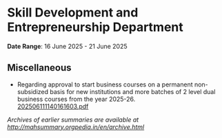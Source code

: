 # Skill Development and Entrepreneurship Department

**Date Range**: 16 June 2025 - 21 June 2025


## Miscellaneous
- Regarding approval to start business courses on a permanent non-subsidized basis for new institutions and more batches of 2 level dual business courses from the year 2025-26.\
  [202506111140161603.pdf](https://gr.maharashtra.gov.in/Site/Upload/Government%20Resolutions/English/202506111140161603....pdf)


*Archives of earlier summaries are available at http://mahsummary.orgpedia.in/en/archive.html*